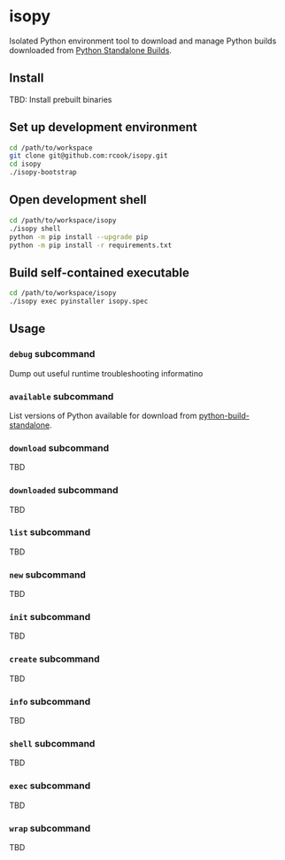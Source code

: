 # isopy

Isolated Python environment tool to download and manage Python builds
downloaded from [Python Standalone Builds][python-build-standalone].

## Install

TBD: Install prebuilt binaries

## Set up development environment

```bash
cd /path/to/workspace
git clone git@github.com:rcook/isopy.git
cd isopy
./isopy-bootstrap
```

## Open development shell

```bash
cd /path/to/workspace/isopy
./isopy shell
python -m pip install --upgrade pip
python -m pip install -r requirements.txt
```

## Build self-contained executable

```bash
cd /path/to/workspace/isopy
./isopy exec pyinstaller isopy.spec
```

## Usage

### `debug` subcommand

Dump out useful runtime troubleshooting informatino

### `available` subcommand

List versions of Python available for download from
[python-build-standalone][python-build-standalone].

### `download` subcommand

TBD

### `downloaded` subcommand

TBD

### `list` subcommand

TBD

### `new` subcommand

TBD

### `init` subcommand

TBD

### `create` subcommand

TBD

### `info` subcommand

TBD

### `shell` subcommand

TBD

### `exec` subcommand

TBD

### `wrap` subcommand

TBD

[python-build-standalone]: https://github.com/indygreg/python-build-standalone/releases